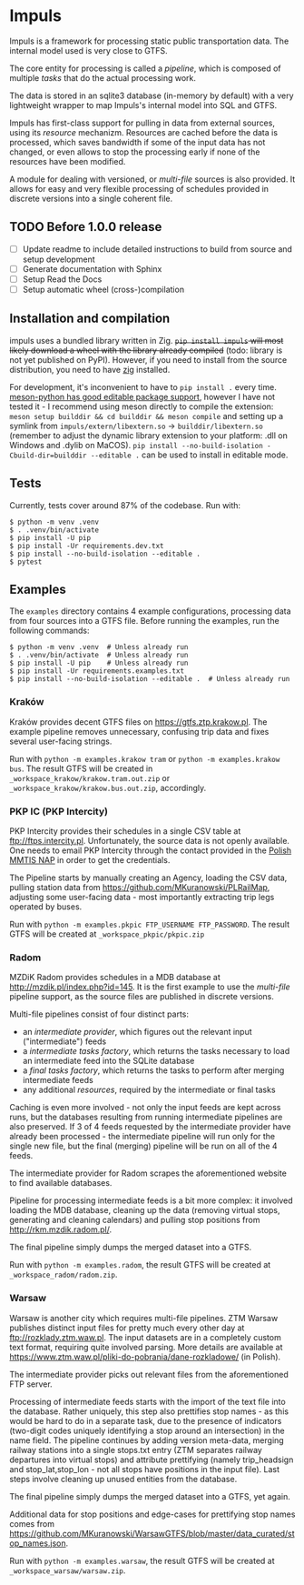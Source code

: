 Impuls
======

Impuls is a framework for processing static public transportation data.
The internal model used is very close to GTFS.

The core entity for processing is called a _pipeline_, which is composed of multiple
_tasks_ that do the actual processing work.

The data is stored in an sqlite3 database (in-memory by default) with a very lightweight
wrapper to map Impuls's internal model into SQL and GTFS.

Impuls has first-class support for pulling in data from external sources, using its
_resource_ mechanizm. Resources are cached before the data is processed, which saves
bandwidth if some of the input data has not changed, or even allows to stop the
processing early if none of the resources have been modified.

A module for dealing with versioned, or _multi-file_ sources is also provided. It allows
for easy and very flexible processing of schedules provided in discrete versions into
a single coherent file.

TODO Before 1.0.0 release
-------------------------

- [ ] Update readme to include detailed instructions to build from source
    and setup development
- [ ] Generate documentation with Sphinx
- [ ] Setup Read the Docs
- [ ] Setup automatic wheel (cross-)compilation

Installation and compilation
----------------------------

impuls uses a bundled library written in Zig.
~~`pip install impuls` will most likely download a wheel with the library already compiled~~
(todo: library is not yet published on PyPI). However, if you need to install from the source distribution,
you need to have [zig](https://ziglang.org/learn/getting-started/) installed.

For development, it's inconvenient to have to `pip install .` every time. [meson-python has
good editable package support](https://meson-python.readthedocs.io/en/latest/how-to-guides/editable-installs.html),
however I have not tested it - I recommend using meson directly to compile the extension:
`meson setup builddir && cd builddir && meson compile` and setting up a symlink from
`impuls/extern/libextern.so` → `builddir/libextern.so` (remember to adjust the dynamic library
extension to your platform: .dll on Windows and .dylib on MaCOS).
`pip install --no-build-isolation -Cbuild-dir=builddir --editable .` can be used to install in
editable mode.


Tests
-----

Currently, tests cover around 87% of the codebase. Run with:

```terminal
$ python -m venv .venv
$ . .venv/bin/activate
$ pip install -U pip
$ pip install -Ur requirements.dev.txt
$ pip install --no-build-isolation --editable .
$ pytest
```

Examples
--------

The `examples` directory contains 4 example configurations, processing data
from four sources into a GTFS file. Before running the examples, run the following commands:

```terminal
$ python -m venv .venv  # Unless already run
$ . .venv/bin/activate  # Unless already run
$ pip install -U pip    # Unless already run
$ pip install -Ur requirements.examples.txt
$ pip install --no-build-isolation --editable .  # Unless already run
```

### Kraków

Kraków provides decent GTFS files on <https://gtfs.ztp.krakow.pl>.
The example pipeline removes unnecessary, confusing trip data and fixes
several user-facing strings.

Run with `python -m examples.krakow tram` or `python -m examples.krakow bus`.
The result GTFS will be created in `_workspace_krakow/krakow.tram.out.zip` or
`_workspace_krakow/krakow.bus.out.zip`, accordingly.

### PKP IC (PKP Intercity)

PKP Intercity provides their schedules in a single CSV table at <ftp://ftps.intercity.pl>.
Unfortunately, the source data is not openly available. One needs to email PKP Intercity
through the contact provided in the [Polish MMTIS NAP](https://dane.gov.pl/pl/dataset/1739,krajowy-punkt-dostepowy-kpd-multimodalne-usugi-informacji-o-podrozach)
in order to get the credentials.

The Pipeline starts by manually creating an Agency, loading the CSV data,
pulling station data from <https://github.com/MKuranowski/PLRailMap>,
adjusting some user-facing data - most importantly extracting trip legs operated by buses.

Run with `python -m examples.pkpic FTP_USERNAME FTP_PASSWORD`. The result GTFS
will be created at `_workspace_pkpic/pkpic.zip`

### Radom

MZDiK Radom provides schedules in a MDB database at <http://mzdik.pl/index.php?id=145>.
It is the first example to use the _multi-file_ pipeline support, as the source files
are published in discrete versions.

Multi-file pipelines consist of four distinct parts:
- an _intermediate provider_, which figures out the relevant input ("intermediate") feeds
- a _intermediate tasks factory_, which returns the tasks necessary to load
    an intermediate feed into the SQLite database
- a _final tasks factory_, which returns the tasks to perform after merging intermediate feeds
- any additional _resources_, required by the intermediate or final tasks

Caching is even more involved - not only the input feeds are kept across runs,
but the databases resulting from running intermediate pipelines are also preserved.
If 3 of 4 feeds requested by the intermediate provider have already been processed -
the intermediate pipeline will run only for the single new file, but the final (merging)
pipeline will be run on all of the 4 feeds.

The intermediate provider for Radom scrapes the aforementioned website to find
available databases.

Pipeline for processing intermediate feeds is a bit more complex: it involved
loading the MDB database, cleaning up the data (removing virtual stops, generating and
cleaning calendars) and pulling stop positions from <http://rkm.mzdik.radom.pl/>.

The final pipeline simply dumps the merged dataset into a GTFS.

Run with `python -m examples.radom`, the result GTFS will
be created at `_workspace_radom/radom.zip`.

### Warsaw

Warsaw is another city which requires multi-file pipelines.
ZTM Warsaw publishes distinct input files for pretty much every other day
at <ftp://rozklady.ztm.waw.pl>. The input datasets are in a completely custom
text format, requiring quite involved parsing. More details are available at
<https://www.ztm.waw.pl/pliki-do-pobrania/dane-rozkladowe/> (in Polish).

The intermediate provider picks out relevant files from the aforementioned FTP server.

Processing of intermediate feeds starts with the import of the text file into
the database. Rather uniquely, this step also prettifies stop names - as this
would be hard to do in a separate task, due to the presence of indicators
(two-digit codes uniquely identifying a stop around an intersection) in the name field.
The pipeline continues by adding version meta-data, merging railway stations into a single
stops.txt entry (ZTM separates railway departures into virtual stops) and attribute
prettifying (namely trip_headsign and stop_lat,stop_lon - not all stops have positions
in the input file). Last steps involve cleaning up unused entities from the database.

The final pipeline simply dumps the merged dataset into a GTFS, yet again.

Additional data for stop positions and edge-cases for prettifying stop names
comes from <https://github.com/MKuranowski/WarsawGTFS/blob/master/data_curated/stop_names.json>.

Run with `python -m examples.warsaw`, the result GTFS will
be created at `_workspace_warsaw/warsaw.zip`.
